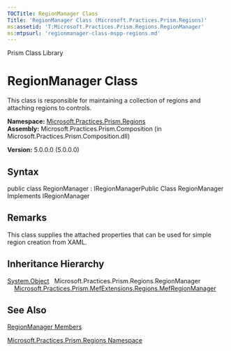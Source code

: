 ```yaml
---
TOCTitle: RegionManager Class
Title: 'RegionManager Class (Microsoft.Practices.Prism.Regions)'
ms:assetid: 'T:Microsoft.Practices.Prism.Regions.RegionManager'
ms:mtpsurl: 'regionmanager-class-mspp-regions.md'
---
```


Prism Class Library

RegionManager Class
===================

This class is responsible for maintaining a collection of regions and attaching regions to controls.

**Namespace:** [Microsoft.Practices.Prism.Regions](https://msdn.microsoft.com/library/microsoft.practices.prism.regions)
**Assembly:** Microsoft.Practices.Prism.Composition (in Microsoft.Practices.Prism.Composition.dll)

**Version:** 5.0.0.0 (5.0.0.0)

## Syntax


public class RegionManager : IRegionManagerPublic Class RegionManager Implements IRegionManager

Remarks
-------

 This class supplies the attached properties that can be used for simple region creation from XAML.

Inheritance Hierarchy
---------------------

<span id="familyToggle"></span>[System.Object](http://msdn.microsoft.com/en-us/library/e5kfa45b)
  Microsoft.Practices.Prism.Regions.RegionManager
    [Microsoft.Practices.Prism.MefExtensions.Regions.MefRegionManager](https://msdn.microsoft.com/library/microsoft.practices.prism.mefextensions.regions.mefregionmanager)

See Also
--------


[RegionManager Members](https://msdn.microsoft.com/allmembers.t:microsoft.practices.prism.regions.regionmanager)

[Microsoft.Practices.Prism.Regions Namespace](https://msdn.microsoft.com/library/microsoft.practices.prism.regions)

